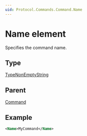 ```yaml
---
uid: Protocol.Commands.Command.Name
---
```


# Name element

Specifies the command name.

## Type

[TypeNonEmptyString](xref:Protocol-TypeNonEmptyString)

## Parent

[Command](xref:Protocol.Commands.Command)

## Example

```xml
<Name>MyCommand</Name>
```
